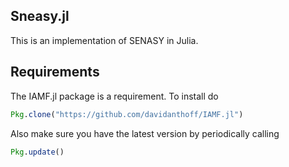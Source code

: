 ## Sneasy.jl

This is an implementation of SENASY in Julia.

## Requirements

The IAMF.jl package is a requirement. To install do

````jl
Pkg.clone("https://github.com/davidanthoff/IAMF.jl")
````

Also make sure you have the latest version by periodically calling

````jl
Pkg.update()
````
